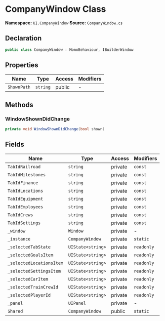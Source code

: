 # CompanyWindow Class

**Namespace:** `UI.CompanyWindow`
**Source:** `CompanyWindow.cs`

## Declaration

```csharp
public class CompanyWindow : MonoBehaviour, IBuilderWindow
```

## Properties

| Name | Type | Access | Modifiers |
|------|------|--------|-----------|
| `ShownPath` | `string` | public | - |

## Methods

### WindowShownDidChange

```csharp
private void WindowShownDidChange(bool shown)
```

## Fields

| Name | Type | Access | Modifiers |
|------|------|--------|-----------|
| `TabIdRailroad` | `string` | private | `const` |
| `TabIdMilestones` | `string` | private | `const` |
| `TabIdFinance` | `string` | private | `const` |
| `TabIdLocations` | `string` | private | `const` |
| `TabIdEquipment` | `string` | private | `const` |
| `TabIdEmployees` | `string` | private | `const` |
| `TabIdCrews` | `string` | private | `const` |
| `TabIdSettings` | `string` | private | `const` |
| `_window` | `Window` | private | - |
| `_instance` | `CompanyWindow` | private | `static` |
| `_selectedTabState` | `UIState<string>` | private | `readonly` |
| `_selectedGoalsItem` | `UIState<string>` | private | `readonly` |
| `_selectedLocationsItem` | `UIState<string>` | private | `readonly` |
| `_selectedSettingsItem` | `UIState<string>` | private | `readonly` |
| `_selectedCarItem` | `UIState<string>` | private | `readonly` |
| `_selectedTrainCrewId` | `UIState<string>` | private | `readonly` |
| `_selectedPlayerId` | `UIState<string>` | private | `readonly` |
| `_panel` | `UIPanel` | private | - |
| `Shared` | `CompanyWindow` | public | `static` |

